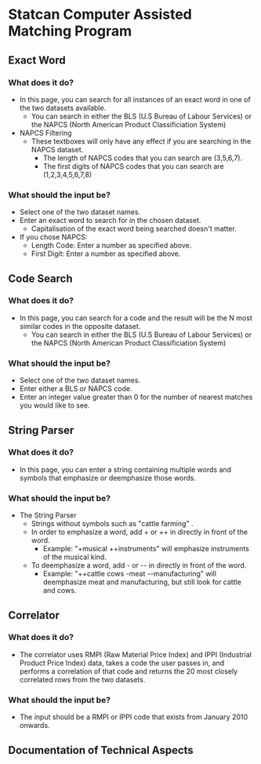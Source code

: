# Statcan Computer Assisted Matching Program
## Exact Word
### What does it do?
- In this page, you can search for all instances of an exact word in one of the two datasets available. 
    - You can search in either the BLS (U.S Bureau of Labour Services) or the NAPCS (North American Product Classificiation System)
- NAPCS Filtering
    - These textboxes will only have any effect if you are searching in the NAPCS dataset. 
        - The length of NAPCS codes that you can search are (3,5,6,7).
        - The first digits of NAPCS codes that you can search are (1,2,3,4,5,6,7,8)
### What should the input be?
- Select one of the two dataset names.
- Enter an exact word to search for in the chosen dataset.
    - Capitalisation of the exact word being searched doesn't matter.
- If you chose NAPCS:
    - Length Code: Enter a number as specified above.
    - First Digit: Enter a number as specified above.
## Code Search
### What does it do?
- In this page, you can search for a code and the result will be the N most similar codes in the opposite dataset. 
    - You can search in either the BLS (U.S Bureau of Labour Services) or the NAPCS (North American Product Classificiation System)
### What should the input be?
- Select one of the two dataset names.
- Enter either a BLS or NAPCS code.
- Enter an integer value greater than 0 for the number of nearest matches you would like to see.
## String Parser
### What does it do?
- In this page, you can enter a string containing multiple words and symbols that emphasize or deemphasize those words. 
### What should the input be?
- The String Parser
    - Strings without symbols such as "cattle farming" .
    - In order to emphasize a word, add + or ++ in directly in front of the word. 
        - Example: "+musical ++instruments" will emphasize instruments of the musical kind.
    - To deemphasize a word, add - or -- in directly in front of the word.
        - Example: "++cattle cows -meat --manufacturing" will deemphasize meat and manufacturing, but still look for cattle and cows. 
## Correlator
### What does it do?
- The correlator uses RMPI (Raw Material Price Index) and IPPI (Industrial Product Price Index) data, takes a code the user passes in, and performs a correlation of that code and returns the 20 most closely correlated rows from the two datasets. 
### What should the input be?
- The input should be a RMPI or IPPI code that exists from January 2010 onwards. 
## Documentation of Technical Aspects
